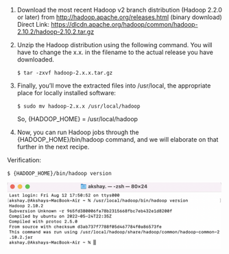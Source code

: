 1. Download the most recent Hadoop v2 branch distribution (Hadoop 2.2.0 or later)
   from http://hadoop.apache.org/releases.html (binary download) <br/>
   Direct Link: https://dlcdn.apache.org/hadoop/common/hadoop-2.10.2/hadoop-2.10.2.tar.gz

2. Unzip the Hadoop distribution using the following command. You will have to change the x.x. in the filename to the actual release you have downloaded.
   ```
   $ tar -zxvf hadoop-2.x.x.tar.gz
   ```
3. Finally, you’ll move the extracted files into /usr/local, the appropriate place for locally installed software:

   ```
   $ sudo mv hadoop-2.x.x /usr/local/hadoop
   ```

   So, {HADOOP_HOME} = /usr/local/hadoop

4. Now, you can run Hadoop jobs through the {HADOOP_HOME}/bin/hadoop command, and we will elaborate on that further in the next recipe.

Verification:

```
$ {HADOOP_HOME}/bin/hadoop version
```

<img src="verify_hadoop.png" alt="drawing" width="500"/>
